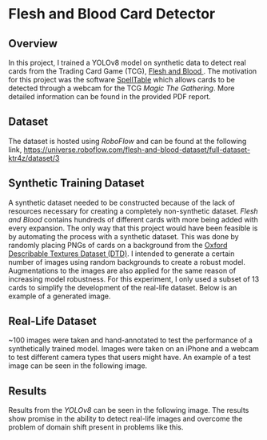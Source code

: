 # Flesh and Blood Card Detector

## Overview
In this project, I trained a YOLOv8 model on synthetic data to detect real cards from the Trading Card Game (TCG), [Flesh and Blood ](https://fabtcg.com/). The motivation for this project was the software [SpellTable](https://spelltable.wizards.com/) which allows cards to be detected through a webcam for the TCG *Magic The Gathering*. More detailed information can be found in the provided PDF report.

## Dataset
The dataset is hosted using *RoboFlow* and can be found at the following link, https://universe.roboflow.com/flesh-and-blood-dataset/full-dataset-ktr4z/dataset/3

## Synthetic Training Dataset
A synthetic dataset needed to be constructed because of the lack of resources necessary for creating a completely non-synthetic dataset. *Flesh and Blood* contains hundreds of different cards with more being added with every expansion. The only way that this project would have been feasible is by automating the process with a synthetic dataset. This was done by randomly placing PNGs of cards on a background from the [Oxford Describable Textures Dataset (DTD)](https://www.robots.ox.ac.uk/~vgg/data/dtd/). I intended to generate a certain number of images using random backgrounds to create a robust model. Augmentations to the images are also applied for the same reason of increasing model robustness. For this experiment, I only used a subset of 13 cards to simplify the development of the real-life dataset. Below is an example of a generated image.

## Real-Life Dataset
~100 images were taken and hand-annotated to test the performance of a synthetically trained model. Images were taken on an iPhone and a webcam to test different camera types that users might have. An example of a test image can be seen in the following image.

## Results
Results from the *YOLOv8* can be seen in the following image. The results show promise in the ability to detect real-life images and overcome the problem of domain shift present in problems like this.
